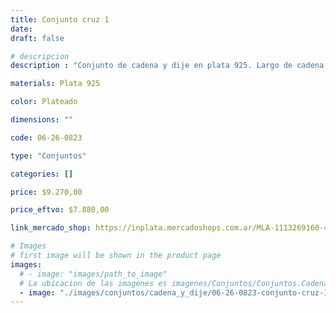 ```yaml
---
title: Conjunto cruz 1
date: 
draft: false

# descripcion
description : "Conjunto de cadena y dije en plata 925. Largo de cadena 40, 45 o 50 cm a elección."

materials: Plata 925

color: Plateado

dimensions: ""

code: 06-26-0823

type: "Conjuntos"

categories: []

price: $9.270,00

price_eftvo: $7.880,00

link_mercado_shop: https://inplata.mercadoshops.com.ar/MLA-1113269160-conjunto-cadena-y-dije-de-plata-cruz-1-_JM

# Images
# first image will be shown in the product page
images:
  # - image: "images/path_to_image"
  # La ubicacion de las imagenes es imagenes/Conjuntos/Conjuntos.Cadena y Dije/06-26-0823-conjunto-cruz-1
  - image: "./images/conjuntos/cadena_y_dije/06-26-0823-conjunto-cruz-1.jpg"
---
```

